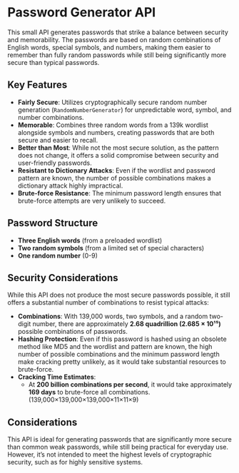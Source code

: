 # Password Generator API

This small API generates passwords that strike a balance between security and memorability. The passwords are based on random combinations of English words, special symbols, and numbers, making them easier to remember than fully random passwords while still being significantly more secure than typical passwords.

## Key Features
- **Fairly Secure**: Utilizes cryptographically secure random number generation (`RandomNumberGenerator`) for unpredictable word, symbol, and number combinations.
- **Memorable**: Combines three random words from a 139k wordlist alongside symbols and numbers, creating passwords that are both secure and easier to recall.
- **Better than Most**: While not the most secure solution, as the pattern does not change, it offers a solid compromise between security and user-friendly passwords.
- **Resistant to Dictionary Attacks**: Even if the wordlist and password pattern are known, the number of possible combinations makes a dictionary attack highly impractical.
- **Brute-force Resistance**: The minimum password length ensures that brute-force attempts are very unlikely to succeed.

## Password Structure
- **Three English words** (from a preloaded wordlist)
- **Two random symbols** (from a limited set of special characters)
- **One random number** (0-9)

## Security Considerations
While this API does not produce the most secure passwords possible, it still offers a substantial number of combinations to resist typical attacks:

- **Combinations**: With 139,000 words, two symbols, and a random two-digit number, there are approximately **2.68 quadrillion (2.685 × 10¹⁵)** possible combinations of passwords.
- **Hashing Protection**: Even if this password is hashed using an obsolete method like MD5 and the wordlist and pattern are known, the high number of possible combinations and the minimum password length make cracking pretty unlikely, as it would take substantial resources to brute-force.
- **Cracking Time Estimates**: 
  - At **200 billion combinations per second**, it would take approximately **169 days** to brute-force all combinations. (139,000×139,000×139,000×11×11×9)

## Considerations
This API is ideal for generating passwords that are significantly more secure than common weak passwords, while still being practical for everyday use. However, it’s not intended to meet the highest levels of cryptographic security, such as for highly sensitive systems.

